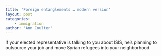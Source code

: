 ```yaml
---
title: 'Foreign entanglements … modern version'
layout: post
categories:
    - immigration
author: 'Ann Coulter'
---
```


If your elected representative is talking to you about ISIS, he’s planning to outsource your job and move Syrian refugees into your neighborhood.